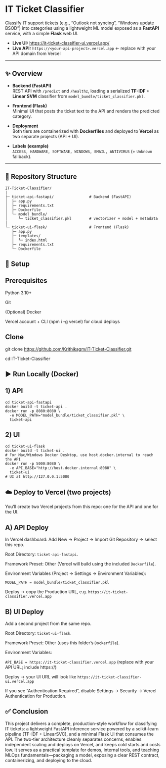 # IT Ticket Classifier

Classify IT support tickets (e.g., “Outlook not syncing”, “Windows update BSOD”) into categories using a lightweight ML model exposed as a **FastAPI** service, with a simple **Flask** web UI.

- **Live UI:** https://it-ticket-classifier-ui.vercel.app/
- **Live API:** `https://<your-api-project>.vercel.app` ← replace with your API domain from Vercel

---

## ✨ Overview

- **Backend (FastAPI)**  
  REST API with `/predict` and `/healthz`, loading a serialized **TF-IDF + Linear SVM** classifier from `model_bundle/ticket_classifier.pkl`.

- **Frontend (Flask)**  
  Minimal UI that posts the ticket text to the API and renders the predicted category.

- **Deployment**  
  Both tiers are containerized with **Dockerfiles** and deployed to **Vercel** as two separate projects (API + UI).

- **Labels (example)**  
  `ACCESS, HARDWARE, SOFTWARE, WINDOWS, EMAIL, ANTIVIRUS` (+ `Unknown` fallback).

---

## 🧭 Repository Structure

```text
IT-Ticket-Classifier/
|
├─ ticket-api-fastapi/                # Backend (FastAPI)
│  ├─ app.py
│  ├─ requirements.txt
│  ├─ Dockerfile
│  └─ model_bundle/
│     └─ ticket_classifier.pkl        # vectorizer + model + metadata
|
└─ ticket-ui-flask/                   # Frontend (Flask)
   ├─ app.py
   ├─ templates/
   │  └─ index.html
   ├─ requirements.txt
   └─ Dockerfile

```
## 🧰 Setup
## Prerequisites

Python 3.10+

Git

(Optional) Docker

Vercel account + CLI (npm i -g vercel) for cloud deploys

## Clone
git clone https://github.com/Krithikagm/IT-Ticket-Classifier.git

cd IT-Ticket-Classifier

## ▶️ Run Locally (Docker)
## 1) API

```Text
cd ticket-api-fastapi
docker build -t ticket-api .
docker run -p 8080:8080 \
  -e MODEL_PATH="model_bundle/ticket_classifier.pkl" \
  ticket-api
```

## 2) UI
```Text
cd ticket-ui-flask
docker build -t ticket-ui .
# For Mac/Windows Docker Desktop, use host.docker.internal to reach the API
docker run -p 5000:8080 \
  -e API_BASE="http://host.docker.internal:8080" \
  ticket-ui
# UI at http://127.0.0.1:5000
```


## ☁️ Deploy to Vercel (two projects)

You’ll create two Vercel projects from this repo: one for the API and one for the UI.

## A) API Deploy

In Vercel dashboard: Add New → Project → Import Git Repository → select this repo.

Root Directory: `ticket-api-fastapi`.

Framework Preset: Other (Vercel will build using the included `Dockerfile`).

Environment Variables (Project → Settings → Environment Variables):

`MODEL_PATH = model_bundle/ticket_classifier.pkl`

Deploy → copy the Production URL, e.g.
`https://it-ticket-classifier.vercel.app`

## B) UI Deploy

Add a second project from the same repo.

Root Directory: `ticket-ui-flask`.

Framework Preset: Other (uses this folder’s `Dockerfile`).

Environment Variables:

`API_BASE = https://it-ticket-classifier.vercel.app`
(replace with your API URL; include https://)

Deploy → your UI URL will look like
`https://it-ticket-classifier-ui.vercel.app`

If you see “Authentication Required”, disable Settings → Security → Vercel Authentication for Production.


## ✅ Conclusion

This project delivers a complete, production-style workflow for classifying IT tickets: a lightweight FastAPI inference service powered by a scikit-learn pipeline (TF-IDF + LinearSVC), and a minimal Flask UI that consumes the API. The two-tier architecture cleanly separates concerns, enables independent scaling and deploys on Vercel, and keeps cold starts and costs low. It serves as a practical template for demos, internal tools, and teaching MLOps fundamentals—packaging a model, exposing a clear REST contract, containerizing, and deploying to the cloud.











